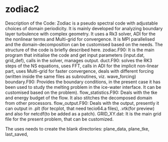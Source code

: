# zodiac2
Description of the Code:  Zodiac is a pseudo spectral code with adjustable choices of domain periodicity. It is mainly developed for analyzing boundary layer turbulence with complex geometry. It uses a Rk3 solver, ADI for the the nonlinear terms and Multi-grid for convergence. It is MPI parallelised and the domain-decomposition  can be customised based on the needs. The structure of the code is briefly described here.  zodiac.F90: It is the  main program that initialise the code and get input parameters (input.dat, grid_def), calls in the solver, manages  output.  duct.F90: solves the RK3 steps of the NS equations, uses FFT, calls in ADI for the implicit non-linear part, uses Multi-grid for faster convergence, deals with different forcing (written inside the same files as subroutines, viz. wave_forcing)  boundary.F90: Provides the boundary conditions, in the present case it  has been used to study the melting problem in the ice-water interface. It can be customised based on the problem).  flow_statistics.F90: Deals with the tke and energy budget of the flow. It also stitches the decomposed domain from other processors.  flow_output.F90: Deals with the output, presently it can output in .plt (for tecplot, that need tecio64.a files), .vtk(for preview) and also for netcdf(to be added as a patch).  GRID_XY.dat:  It is the main grid file for the present problem, that can be customized.

The uses needs to create the blank directories: plane_data, plane_tke, last_saved, 
